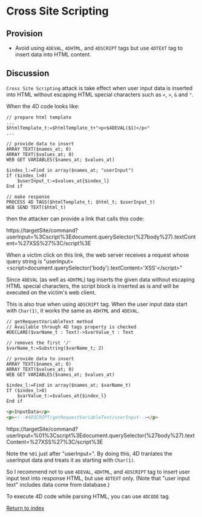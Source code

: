 # Cross Site Scripting

## Provision

- Avoid using `4DEVAL`, `4DHTML`, and `4DSCRIPT` tags but use `4DTEXT` tag to insert data into HTML content. 

## Discussion

`Cross Site Scripting` attack is take effect when user input data is inserted into HTML without escaping HTML special characters such as `<`, `>`, `&` and `"`.

When the 4D code looks like:

```4D
// prepare html template
...
$htmlTemplate_t:=$htmlTemplate_t+"<p>$4DEVAL($1)</p>"
...

// provide data to insert
ARRAY TEXT($names_at; 0)
ARRAY TEXT($values_at; 0)
WEB GET VARIABLES($names_at; $values_at)

$index_l:=Find in array($names_at; "userInput")
If ($index_l>0)
    $userInput_t:=$values_at{$index_l}
End if 

// make response
PROCESS 4D TAGS($htmlTemplate_t; $html_t; $userInput_t)
WEB SEND TEXT($html_t)
```

then the attacker can provide a link that calls this code:

https://targetSite/command?userInput=&#37;3Cscript&#37;3Edocument.querySelector(&#37;27body&#37;27).textContent=&#37;27XSS&#37;27&#37;3C/script&#37;3E

When a victim click on this link, the web server receives a request whose query string is "userInput=&lt;script&gt;document.querySelector('body').textContent='XSS'&lt;/script&gt;"

Since `4DEVAL` (as well as `4DHTML`) tag inserts the given data without escaping HTML special characters, the script block is inserted as is and will be executed on the victim's web client.

This is also true when using `4DSCRIPT` tag. When the user input data start with `Char(1)`, it works the same as `4DHTML` and `4DEVAL`.

```4D
// getRequestVariableText method
// Available through 4D tags property is checked
#DECLARE($varName_t : Text)->$varValue_t : Text

// removes the first '/'
$varName_t:=Substring($varName_t; 2)

// provide data to insert
ARRAY TEXT($names_at; 0)
ARRAY TEXT($values_at; 0)
WEB GET VARIABLES($names_at; $values_at)

$index_l:=Find in array($names_at; $varName_t)
If ($index_l>0)
    $varValue_t:=$values_at{$index_l}
End if 
```

```HTML
<p>InputData</p>
<p><!--#4DSCRIPT/getRequestVariableText/userInput--></p>
```

https://targetSite/command?userInput=&#37;01&#37;3Cscript&#37;3Edocument.querySelector(&#37;27body&#37;27).textContent=&#37;27XSS&#37;27&#37;3C/script&#37;3E

Note the `%01` just after "userInput=". By doing this, 4D tranlates the userInput data and treats it as starting with `Char(1)`.

So I recommend not to use `4DEVAL`, `4DHTML`, and `4DSCRIPT` tag to insert user input text into response HTML, but use `4DTEXT` only. (Note that "user input text" includes data come from database.)

To execute 4D code while parsing HTML, you can use `4DCODE` tag.

[Return to index](index.html)
